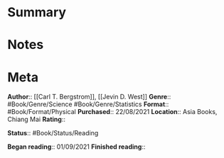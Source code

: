 # Summary

# Notes

# Meta
**Author**:: [[Carl T. Bergstrom]], [[Jevin D. West]]
**Genre**:: #Book/Genre/Science #Book/Genre/Statistics
**Format**:: #Book/Format/Physical
**Purchased**:: 22/08/2021 
**Location**:: Asia Books, Chiang Mai
**Rating**:: 

**Status**:: #Book/Status/Reading 

**Began reading**:: 01/09/2021
**Finished reading**::
